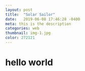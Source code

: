```yaml
---
layout: post
title:  "Solar Sailor"
date:   2019-06-08 17:46:28 -0400
meta: this is the description
categories: web
thumbnail: img-1.jpg
color: 272121
---
```

# hello world
